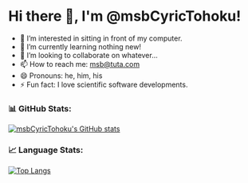 # Hi there 👋, I'm @msbCyricTohoku!

- 👀 I’m interested in sitting in front of my computer.
- 🌱 I’m currently learning nothing new!
- 💞️ I’m looking to collaborate on whatever...
- 📫 How to reach me: msb@tuta.com
- 😄 Pronouns: he, him, his
- ⚡ Fun fact: I love scientific software developments.

### 📊 GitHub Stats:
[![msbCyricTohoku's GitHub stats](https://github-readme-stats.vercel.app/api?username=msbCyricTohoku)](https://github.com/msbCyricTohoku/github-readme-stats)

### 📈 Language Stats:
[![Top Langs](https://github-readme-stats.vercel.app/api/top-langs/?username=msbCyricTohoku&layout=compact)](https://github.com/msbCyricTohoku/github-readme-stats)
